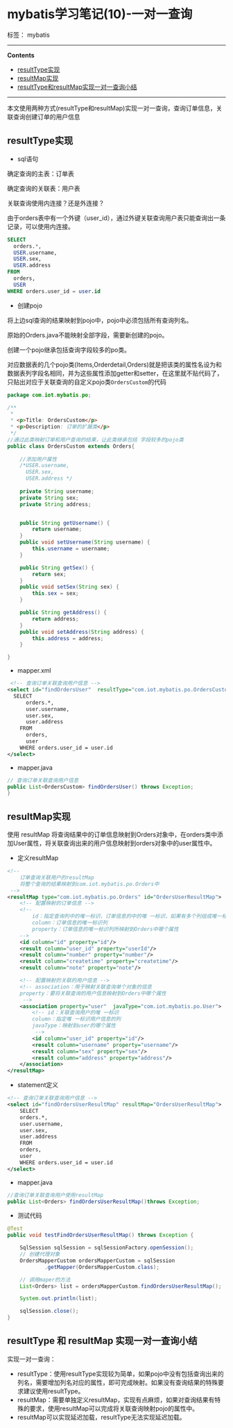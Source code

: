 ﻿# mybatis学习笔记(10)-一对一查询

标签： mybatis

---

**Contents**

  - [resultType实现](#resulttype实现)
  - [resultMap实现](#resultmap实现)
  - [resultType和resultMap实现一对一查询小结](#resulttype和resultmap实现一对一查询小结)



---


本文使用两种方式(resultType和resultMap)实现一对一查询，查询订单信息，关联查询创建订单的用户信息


## resultType实现

- sql语句


确定查询的主表：订单表

确定查询的关联表：用户表

关联查询使用内连接？还是外连接？

由于orders表中有一个外键（user_id），通过外键关联查询用户表只能查询出一条记录，可以使用内连接。

```sql
SELECT 
  orders.*,
  USER.username,
  USER.sex,
  USER.address 
FROM
  orders,
  USER 
WHERE orders.user_id = user.id
```

- 创建pojo

将上边sql查询的结果映射到pojo中，pojo中必须包括所有查询列名。

原始的Orders.java不能映射全部字段，需要新创建的pojo。

创建一个pojo继承包括查询字段较多的po类。

对应数据表的几个pojo类(Items,Orderdetail,Orders)就是把该类的属性名设为和数据表列字段名相同，并为这些属性添加getter和setter，在这里就不贴代码了，只贴出对应于关联查询的自定义pojo类`OrdersCustom`的代码

```java
package com.iot.mybatis.po;

/**
 * 
 * <p>Title: OrdersCustom</p>
 * <p>Description: 订单的扩展类</p>
 */
//通过此类映射订单和用户查询的结果，让此类继承包括 字段较多的pojo类
public class OrdersCustom extends Orders{
	
	//添加用户属性
	/*USER.username,
	  USER.sex,
	  USER.address */
	
	private String username;
	private String sex;
	private String address;


	public String getUsername() {
		return username;
	}
	public void setUsername(String username) {
		this.username = username;
	}

	public String getSex() {
		return sex;
	}
	public void setSex(String sex) {
		this.sex = sex;
	}

	public String getAddress() {
		return address;
	}
	public void setAddress(String address) {
		this.address = address;
	}

}

```



- mapper.xml

```xml
 <!-- 查询订单关联查询用户信息 -->
<select id="findOrdersUser"  resultType="com.iot.mybatis.po.OrdersCustom">
  SELECT
      orders.*,
      user.username,
      user.sex,
      user.address
    FROM
      orders,
      user
    WHERE orders.user_id = user.id
</select>
```


- mapper.java

```java
// 查询订单关联查询用户信息
public List<OrdersCustom> findOrdersUser() throws Exception;
}
```



## resultMap实现

使用 resultMap 将查询结果中的订单信息映射到Orders对象中，在orders类中添加User属性，将关联查询出来的用户信息映射到orders对象中的user属性中。

- 定义resultMap


```xml
<!-- 
	订单查询关联用户的resultMap
	将整个查询的结果映射到com.iot.mybatis.po.Orders中
 -->
<resultMap type="com.iot.mybatis.po.Orders" id="OrdersUserResultMap">
    <!-- 配置映射的订单信息 -->
    <!-- 
		id：指定查询列中的唯一标识，订单信息的中的唯 一标识，如果有多个列组成唯一标识，配置多个id
        column：订单信息的唯一标识列
        property：订单信息的唯一标识列所映射到Orders中哪个属性
    -->
    <id column="id" property="id"/>
    <result column="user_id" property="userId"/>
    <result column="number" property="number"/>
    <result column="createtime" property="createtime"/>
    <result column="note" property="note"/>

    <!-- 配置映射的关联的用户信息 -->
    <!-- association：用于映射关联查询单个对象的信息
    property：要将关联查询的用户信息映射到Orders中哪个属性
     -->
    <association property="user"  javaType="com.iot.mybatis.po.User">
        <!-- id：关联查询用户的唯 一标识
        column：指定唯 一标识用户信息的列
        javaType：映射到user的哪个属性
         -->
        <id column="user_id" property="id"/>
        <result column="username" property="username"/>
        <result column="sex" property="sex"/>
        <result column="address" property="address"/>
    </association>
</resultMap>

```


- statement定义


```xml
<!-- 查询订单关联查询用户信息 -->
<select id="findOrdersUserResultMap" resultMap="OrdersUserResultMap">
    SELECT
    orders.*,
    user.username,
    user.sex,
    user.address
    FROM
    orders,
    user
    WHERE orders.user_id = user.id
</select>
```

- mapper.java

```java
//查询订单关联查询用户使用resultMap
public List<Orders> findOrdersUserResultMap()throws Exception;
```

- 测试代码

```java
@Test
public void testFindOrdersUserResultMap() throws Exception {

	SqlSession sqlSession = sqlSessionFactory.openSession();
	// 创建代理对象
	OrdersMapperCustom ordersMapperCustom = sqlSession
			.getMapper(OrdersMapperCustom.class);

	// 调用maper的方法
	List<Orders> list = ordersMapperCustom.findOrdersUserResultMap();

	System.out.println(list);

	sqlSession.close();
}
```

## resultType 和 resultMap 实现一对一查询小结

实现一对一查询：

- resultType：使用resultType实现较为简单，如果pojo中没有包括查询出来的列名，需要增加列名对应的属性，即可完成映射。如果没有查询结果的特殊要求建议使用resultType。
- resultMap：需要单独定义resultMap，实现有点麻烦，如果对查询结果有特殊的要求，使用resultMap可以完成将关联查询映射pojo的属性中。
- resultMap可以实现延迟加载，resultType无法实现延迟加载。






